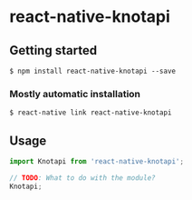 # react-native-knotapi

## Getting started

`$ npm install react-native-knotapi --save`

### Mostly automatic installation

`$ react-native link react-native-knotapi`

## Usage
```javascript
import Knotapi from 'react-native-knotapi';

// TODO: What to do with the module?
Knotapi;
```
